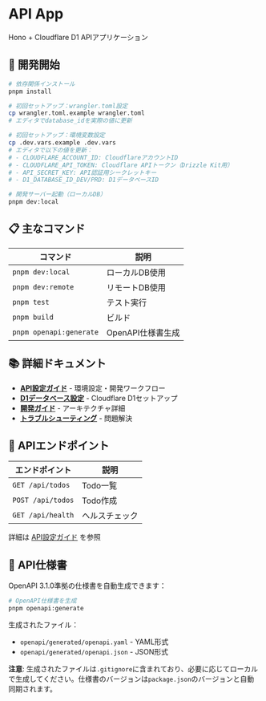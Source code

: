 # API App

Hono + Cloudflare D1 APIアプリケーション

## 🚀 開発開始

```bash
# 依存関係インストール
pnpm install

# 初回セットアップ：wrangler.toml設定
cp wrangler.toml.example wrangler.toml
# エディタでdatabase_idを実際の値に更新

# 初回セットアップ：環境変数設定
cp .dev.vars.example .dev.vars
# エディタで以下の値を更新：
# - CLOUDFLARE_ACCOUNT_ID: CloudflareアカウントID
# - CLOUDFLARE_API_TOKEN: Cloudflare APIトークン（Drizzle Kit用）
# - API_SECRET_KEY: API認証用シークレットキー
# - D1_DATABASE_ID_DEV/PRD: D1データベースID

# 開発サーバー起動（ローカルDB）
pnpm dev:local
```

## 📋 主なコマンド

| コマンド | 説明 |
|----------|------|
| `pnpm dev:local` | ローカルDB使用 |
| `pnpm dev:remote` | リモートDB使用 |
| `pnpm test` | テスト実行 |
| `pnpm build` | ビルド |
| `pnpm openapi:generate` | OpenAPI仕様書生成 |

## 📚 詳細ドキュメント

- **[API設定ガイド](../../docs/API.md)** - 環境設定・開発ワークフロー
- **[D1データベース設定](../../docs/D1_SETUP.md)** - Cloudflare D1セットアップ
- **[開発ガイド](../../docs/DEVELOPMENT.md)** - アーキテクチャ詳細
- **[トラブルシューティング](../../docs/TROUBLESHOOTING.md)** - 問題解決

## 🔗 APIエンドポイント

| エンドポイント | 説明 |
|----------------|------|
| `GET /api/todos` | Todo一覧 |
| `POST /api/todos` | Todo作成 |
| `GET /api/health` | ヘルスチェック |

詳細は [API設定ガイド](../../docs/API.md) を参照

## 📖 API仕様書

OpenAPI 3.1.0準拠の仕様書を自動生成できます：

```bash
# OpenAPI仕様書を生成
pnpm openapi:generate
```

生成されたファイル：
- `openapi/generated/openapi.yaml` - YAML形式
- `openapi/generated/openapi.json` - JSON形式

**注意**: 生成されたファイルは`.gitignore`に含まれており、必要に応じてローカルで生成してください。仕様書のバージョンは`package.json`のバージョンと自動同期されます。